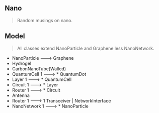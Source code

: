 Nano
-------
>Random musings on nano.

Model
-----
>All classes extend NanoParticle and Graphene less NanoNetwork.
* NanoParticle ---> Graphene
* Hydrogel
* CarbonNanoTube(Walled)
* QuantumCell 1 ---> * QuantumDot
* Layer 1 ---> * QuantumCell
* Circuit 1 ---> * Layer
* Router 1 ---> * Circuit
* Antenna
* Router 1 ---> 1 Transceiver | NetworkInterface
* NanoNetwork 1 ---> * NanoParticle